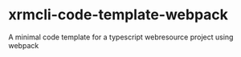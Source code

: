 # xrmcli-code-template-webpack
 A minimal code template for a typescript webresource project using webpack

